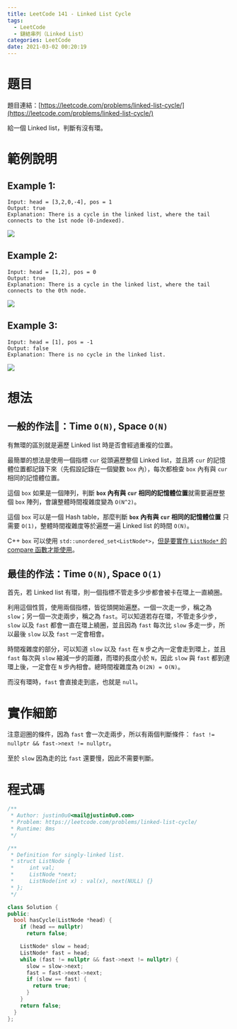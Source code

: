 ```yaml
---
title: LeetCode 141 - Linked List Cycle
tags:
  - LeetCode
  - 鏈結串列（Linked List）
categories: LeetCode
date: 2021-03-02 00:20:19
---
```


# 題目
題目連結：[https://leetcode.com/problems/linked-list-cycle/](https://leetcode.com/problems/linked-list-cycle/)

給一個 Linked list，判斷有沒有環。

# 範例說明

## Example 1:

```
Input: head = [3,2,0,-4], pos = 1
Output: true
Explanation: There is a cycle in the linked list, where the tail connects to the 1st node (0-indexed).
```

![](/assets/leetcode-141/circularlinkedlist.png)

## Example 2:

```
Input: head = [1,2], pos = 0
Output: true
Explanation: There is a cycle in the linked list, where the tail connects to the 0th node.
```

![](/assets/leetcode-141/circularlinkedlist_test2.png)

## Example 3:

```
Input: head = [1], pos = -1
Output: false
Explanation: There is no cycle in the linked list.
```

![](/assets/leetcode-141/circularlinkedlist_test3.png)

<!-- More -->

# 想法

## 一般的作法：Time `O(N)`, Space `O(N)`

有無環的區別就是遍歷 Linked list 時是否會經過重複的位置。

最簡單的想法是使用一個指標 `cur` 從頭遍歷整個 Linked list，並且將 `cur` 的記憶體位置都記錄下來（先假設記錄在一個變數 `box` 內），每次都檢查 `box` 內有與 `cur` 相同的記憶體位置。

這個 `box` 如果是一個陣列，判斷 **`box` 內有與 `cur` 相同的記憶體位置**就需要遍歷整個 `box` 陣列，會讓整體時間複雜度變為 `O(N^2)`。

這個 `box` 可以是一個 Hash table，那麼判斷 **`box` 內有與 `cur` 相同的記憶體位置** 只需要 `O(1)`，整體時間複雜度等於遍歷一遍 Linked list 的時間 `O(N)`。

C++ `box` 可以使用 `std::unordered_set<ListNode*>`，[但是要實作 `ListNode*` 的 compare 函數才能使用](https://stackoverflow.com/questions/31628251/stdunordered-set-of-pointers)。

## 最佳的作法：Time `O(N)`, Space `O(1)`

首先，若 Linked list 有環，則一個指標不管走多少步都會被卡在環上一直繞圈。

利用這個性質，使用兩個指標，皆從頭開始遍歷。一個一次走一步，稱之為 `slow`；另一個一次走兩步，稱之為 `fast`。可以知道若存在環，不管走多少步，`slow` 以及 `fast` 都會一直在環上繞圈，並且因為 `fast` 每次比 `slow` 多走一步，所以最後 `slow` 以及 `fast` 一定會相會。

時間複雜度的部分，可以知道 `slow` 以及 `fast` 在 `N` 步之內一定會走到環上，並且 `fast` 每次與 `slow` 縮減一步的距離，而環的長度小於 `N`，因此 `slow` 與 `fast` 都到達環上後，一定會在 `N` 步內相會。總時間複雜度為 `O(2N) = O(N)`。

而沒有環時，`fast` 會直接走到底，也就是 `null`。

# 實作細節

注意迴圈的條件，因為 `fast` 會一次走兩步，所以有兩個判斷條件： `fast != nullptr && fast->next != nullptr`。

至於 `slow` 因為走的比 `fast` 還要慢，因此不需要判斷。

# 程式碼

```cpp
/**
 * Author: justin0u0<mail@justin0u0.com>
 * Problem: https://leetcode.com/problems/linked-list-cycle/
 * Runtime: 8ms
 */

/**
 * Definition for singly-linked list.
 * struct ListNode {
 *     int val;
 *     ListNode *next;
 *     ListNode(int x) : val(x), next(NULL) {}
 * };
 */

class Solution {
public:
  bool hasCycle(ListNode *head) {
    if (head == nullptr)
      return false;

    ListNode* slow = head;
    ListNode* fast = head;
    while (fast != nullptr && fast->next != nullptr) {
      slow = slow->next;
      fast = fast->next->next;
      if (slow == fast) {
        return true;
      }
    }
    return false;
  }
};

```
